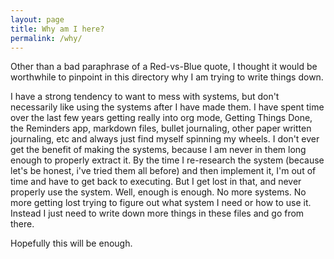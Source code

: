 ```yaml
---
layout: page
title: Why am I here?
permalink: /why/
---
```


Other than a bad paraphrase of a Red-vs-Blue quote, I thought it would be worthwhile to pinpoint in this directory why I am trying to write things down.

I have a strong tendency to want to mess with systems, but don't necessarily like using the systems after I have made them. I have spent time over the last few years getting really into org mode, Getting Things Done, the Reminders app, markdown files, bullet journaling, other paper written journaling, etc and always just find myself spinning my wheels. I don't ever get the benefit of making the systems, because I am never in them long enough to properly extract it. By the time I re-research the system (because let's be honest, i've tried them all before) and then implement it, I'm out of time and have to get back to executing. But I get lost in that, and never properly use the system. Well, enough is enough. No more systems. No more getting lost trying to figure out what system I need or how to use it. Instead I just need to write down more things in these files and go from there.

Hopefully this will be enough.
